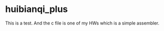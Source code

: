 huibianqi_plus
==============
This is a test.
And the c file is one of my HWs which is a simple assembler.
